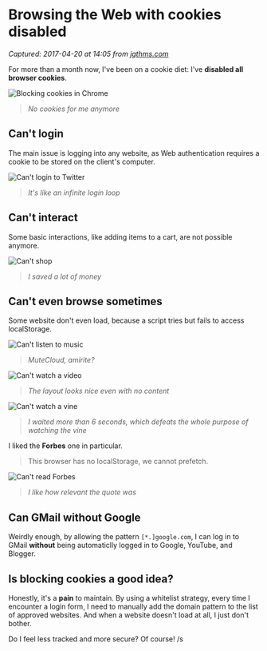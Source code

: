 # Browsing the Web with cookies disabled

_Captured: 2017-04-20 at 14:05 from [jgthms.com](http://jgthms.com/browsing-the-web-with-cookies-disabled.html)_

For more than a month now, I've been on a cookie diet: I've **disabled all browser cookies**.

![Blocking cookies in Chrome](http://jgthms.com/images/post/cookie-blocking.png)

> _No cookies for me anymore_

## Can't login

The main issue is logging into any website, as Web authentication requires a cookie to be stored on the client's computer.

![Can't login to Twitter](http://jgthms.com/images/post/cookie-no-twitter-login.png)

> _It's like an infinite login loop_

## Can't interact

Some basic interactions, like adding items to a cart, are not possible anymore.

![Can't shop](http://jgthms.com/images/post/cookie-amazon-cant-shop.png)

> _I saved a lot of money_

## Can't even browse sometimes

Some website don't even load, because a script tries but fails to access localStorage.

![Can't listen to music](http://jgthms.com/images/post/cookie-soundcloud.png)

> _MuteCloud, amirite?_

![Can't watch a video](http://jgthms.com/images/post/cookie-vimeo.png)

> _The layout looks nice even with no content_

![Can't watch a vine](http://jgthms.com/images/post/cookie-vine.png)

> _I waited more than 6 seconds, which defeats the whole purpose of watching the vine_

I liked the **Forbes** one in particular.

> This browser has no localStorage, we cannot prefetch.

![Can't read Forbes](http://jgthms.com/images/post/cookie-no-localstorage.png)

> _I like how relevant the quote was_

## Can GMail without Google

Weirdly enough, by allowing the pattern `[*.]google.com`, I can log in to GMail **without** being automaticlly logged in to Google, YouTube, and Blogger.

## Is blocking cookies a good idea?

Honestly, it's a **pain** to maintain. By using a whitelist strategy, every time I encounter a login form, I need to manually add the domain pattern to the list of approved websites. And when a website doesn't load at all, I just don't bother.

Do I feel less tracked and more secure? Of course! /s
